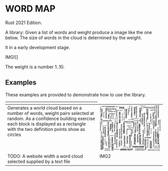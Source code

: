 # WORD MAP

Rust 2021 Edition.

A library: Given a list of words and weight produce a image like the one below. The size of words in the cloud is determined by the weight.

It in a early development stage.

IMG![]

The weight is a number 1..10.

## Examples

These examples are provided to demonstrate how to use the library.

<table>
<thead>
<tr>
<th></th>
<thead>
<tbody align="left" style="vertical-align:top;">
<tr>
<td>
Generates a world cloud based on a number of words, weight pairs  selected at random. As a confidence building exercise each block is displayed as a rectangle with the two definition points show as circles
</td>
<td><img src="https://raw.githubusercontent.com/martinfrances107/word_map/main/images/blueprint.svg" alt="A wordmap stylized as a Blueprint" title="A wordmap stylized as a Blueprint"/>
</td>
<tr>
<td>
  TODO: A website width a word cloud selected supplied by a text file
</td>
<td>
  IMG2
</td>
</tr>
</tbody>
